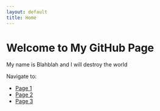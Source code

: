 ```yaml
---
layout: default
title: Home
---
```



# Welcome to My GitHub Page

My name is Blahblah and I will destroy the world

Navigate to:
- [Page 1](page1)
- [Page 2](page2)
- [Page 3](page3)
